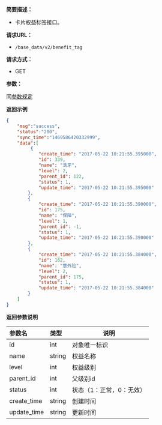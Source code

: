 **简要描述：**

- 卡片权益标签接口。

**请求URL：**
- `/base_data/v2/benefit_tag`

**请求方式：**
- GET

**参数：**

同[参数规定](http://doc.liexiong.cc/#/%E6%8E%A5%E5%8F%A3%E8%A7%84%E5%88%99/%E5%8F%82%E6%95%B0%E8%A7%84%E5%AE%9A)

 **返回示例**

```json
{
    "msg":"success",
    "status":"200",
    "sync_time":"1469586420332999",
    "data":[
         {
            "create_time": "2017-05-22 10:21:55.395000",
            "id": 339,
            "name": "洗牙",
            "level": 2,
            "parent_id": 122,
            "status": 1,
            "update_time": "2017-05-22 10:21:55.395000"
        },
        {
            "create_time": "2017-05-22 10:21:55.390000",
            "id": 175,
            "name": "保障",
            "level": 1,
            "parent_id": -1,
            "status": 1,
            "update_time": "2017-05-22 10:21:55.390000"
        },
        {
            "create_time": "2017-05-22 10:21:55.384000",
            "id": 162,
            "name": "意外险",
            "level": 2,
            "parent_id": 175,
            "status": 1,
            "update_time": "2017-05-22 10:21:55.384000"
        }
    ]
}
```

 **返回参数说明** 
 
|参数名|类型|说明|
|:-----  |:-----|-----|
|id |int   |对象唯一标识  |
|name |string   |权益名称|
|level|int | 权益级别 |
|parent_id | int | 父级别id |
|status|int|状态（1：正常，0：无效）|
|create_time|string|创建时间|
|update_time|string|更新时间|



